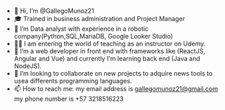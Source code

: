 - 👋 Hi, I’m @GallegoMunoz21
- 🎓 Trained in business administration and Project Manager
- 👀 I’m Data analyst with experience in a robotic company(Python,SQL,MariaDB, Google Looker Studio)
- 🧑‍🏫 I am entering the world of teaching as an instructor on Udemy.
- 🌱 I’m a web developer in front end with frameworks like (ReactJS, Angular and Vue) and currently I'm learning back end (Java and NodeJS).
- 💞️ I’m looking to collaborate on new projects to adquire news tools to usea differents programming languages.
- 📫 How to reach me: my email address is gallegomunoz21@gmail.com my phone number is +57 3218516223


<!---
GallegoMunoz21/GallegoMunoz21 is a ✨ special ✨ repository because its `README.md` (this file) appears on your GitHub profile.
You can click the Preview link to take a look at your changes.
--->
